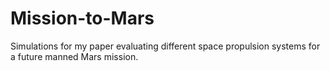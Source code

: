 # Mission-to-Mars
Simulations for my paper evaluating different space propulsion systems for a future manned Mars mission.
